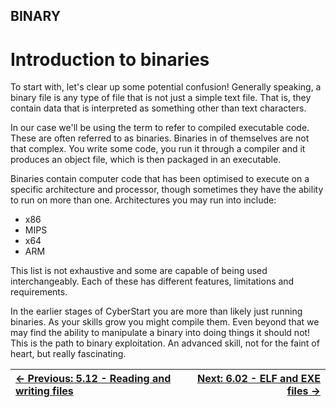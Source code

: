 ## BINARY

# Introduction to binaries

To start
with, let's clear up some potential confusion! Generally speaking, a
binary file is any type of file that is not just a simple text file.
That is, they contain data that is interpreted as something other than
text characters.

In our case we'll be using the term to refer to compiled executable
code. These are often referred to as binaries. Binaries in of themselves
 are not that complex. You write some code, you run it through a
compiler and it produces an object file, which is then packaged in an
executable.

Binaries contain computer code that has been optimised to execute on a
 specific architecture and processor, though sometimes they have the
ability to run on more than one. Architectures you may run into include:

* x86
* MIPS
* x64
* ARM

This list is not exhaustive and some are capable of being used
interchangeably. Each of these has different features, limitations and
requirements.

In the earlier stages of CyberStart you are more than likely just
running binaries. As your skills grow you might compile them. Even
beyond that we may find the ability to manipulate a binary into doing
things it should not! This is the path to binary exploitation. An
advanced skill, not for the faint of heart, but really fascinating.

<div align="center">

[← Previous: 5.12 - Reading and writing files](ReadingAndWritingFiles5.12.md) | [Next: 6.02 - ELF and EXE files →](ElfAndExeFiles6.2.md)
:-|-:

